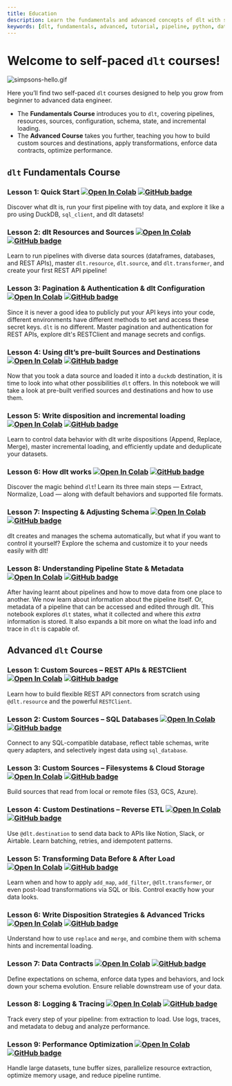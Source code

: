 ```yaml
---
title: Education
description: Learn the fundamentals and advanced concepts of dlt with self-paced courses. Start with pipelines, resources, sources, pagination, schema, and state, then move on to custom sources, complex APIs, destinations, transformations, data contracts, performance optimization, and production deployment.
keywords: [dlt, fundamentals, advanced, tutorial, pipeline, python, data engineering, resources, sources, pagination, authentication, configuration, schema, state, incremental loading, write disposition, custom sources, custom destinations, transformations, data contracts, logging, tracing, performance optimization, deployment, airflow, lambda, github actions, dagster, duckdb]
---
```


# Welcome to self-paced `dlt` courses!

![simpsons-hello.gif](https://storage.googleapis.com/dlt-blog-images/dlt-fundamentals-course/dlt_fundamentals_img1.gif)

Here you’ll find two self-paced `dlt` courses designed to help you grow from beginner to advanced data engineer.  
- The **Fundamentals Course** introduces you to `dlt`, covering pipelines, resources, sources, configuration, schema, state, and incremental loading.  
- The **Advanced Course** takes you further, teaching you how to build custom sources and destinations, apply transformations, enforce data contracts, optimize performance.

## **`dlt` Fundamentals Course**

### Lesson 1: Quick Start [![Open In Colab](https://colab.research.google.com/assets/colab-badge.svg)](https://colab.research.google.com/github/dlt-hub/dlt/blob/e3e1b07af61ee0a95053d3ec5769f807a4a86d79/docs/education/dlt-fundamentals-course/Lesson_1_Quick_start.ipynb) [![GitHub badge](https://img.shields.io/badge/github-view_source-2b3137?logo=github)](https://github.com/dlt-hub/dlt/blob/e3e1b07af61ee0a95053d3ec5769f807a4a86d79/docs/education/dlt-fundamentals-course/Lesson_1_Quick_start.ipynb)

Discover what dlt is, run your first pipeline with toy data, and explore it like a pro using DuckDB, `sql_client`, and dlt datasets!

### Lesson 2: dlt Resources and Sources [![Open In Colab](https://colab.research.google.com/assets/colab-badge.svg)](https://colab.research.google.com/github/dlt-hub/dlt/blob/e3e1b07af61ee0a95053d3ec5769f807a4a86d79/docs/education/dlt-fundamentals-course/Lesson_2_dlt_sources_and_resources_Create_first_dlt_pipeline.ipynb) [![GitHub badge](https://img.shields.io/badge/github-view_source-2b3137?logo=github)](https://github.com/dlt-hub/dlt/blob/e3e1b07af61ee0a95053d3ec5769f807a4a86d79/docs/education/dlt-fundamentals-course/Lesson_2_dlt_sources_and_resources_Create_first_dlt_pipeline.ipynb)

Learn to run pipelines with diverse data sources (dataframes, databases, and REST APIs), 
master `dlt.resource`, `dlt.source`, and `dlt.transformer`, and create your first REST API pipeline!

### Lesson 3: Pagination & Authentication & dlt Configuration [![Open In Colab](https://colab.research.google.com/assets/colab-badge.svg)](https://colab.research.google.com/github/dlt-hub/dlt/blob/e3e1b07af61ee0a95053d3ec5769f807a4a86d79/docs/education/dlt-fundamentals-course/Lesson_3_Pagination_%26_Authentication_%26_dlt_Configuration.ipynb) [![GitHub badge](https://img.shields.io/badge/github-view_source-2b3137?logo=github)](https://github.com/dlt-hub/dlt/blob/e3e1b07af61ee0a95053d3ec5769f807a4a86d79/docs/education/dlt-fundamentals-course/Lesson_3_Pagination_%26_Authentication_%26_dlt_Configuration.ipynb)


Since it is never a good idea to publicly put your API keys into your code, different environments have different methods to set and access these secret keys. `dlt` is no different.
Master pagination and authentication for REST APIs, explore dlt's RESTClient and manage secrets and configs.

### Lesson 4: Using dlt’s pre-built Sources and Destinations [![Open In Colab](https://colab.research.google.com/assets/colab-badge.svg)](https://colab.research.google.com/github/dlt-hub/dlt/blob/e3e1b07af61ee0a95053d3ec5769f807a4a86d79/docs/education/dlt-fundamentals-course/Lesson_4_Using_pre_build_sources_and_destinations.ipynb) [![GitHub badge](https://img.shields.io/badge/github-view_source-2b3137?logo=github)](https://github.com/dlt-hub/dlt/blob/e3e1b07af61ee0a95053d3ec5769f807a4a86d79/docs/education/dlt-fundamentals-course/Lesson_4_Using_pre_build_sources_and_destinations.ipynb)

Now that you took a data source and loaded it into a `duckdb` destination, it is time to look into what other possibilities `dlt` offers.
In this notebook we will take a look at pre-built verified sources and destinations and how to use them.

### Lesson 5: Write disposition and incremental loading [![Open In Colab](https://colab.research.google.com/assets/colab-badge.svg)](https://colab.research.google.com/github/dlt-hub/dlt/blob/e3e1b07af61ee0a95053d3ec5769f807a4a86d79/docs/education/dlt-fundamentals-course/Lesson_5_Write_disposition_and_incremental_loading.ipynb) [![GitHub badge](https://img.shields.io/badge/github-view_source-2b3137?logo=github)](https://github.com/dlt-hub/dlt/blob/e3e1b07af61ee0a95053d3ec5769f807a4a86d79/docs/education/dlt-fundamentals-course/Lesson_5_Write_disposition_and_incremental_loading.ipynb)


Learn to control data behavior with dlt write dispositions (Append, Replace, Merge), master incremental loading, and efficiently update and deduplicate your datasets.

### Lesson 6: How dlt works [![Open In Colab](https://colab.research.google.com/assets/colab-badge.svg)](https://colab.research.google.com/github/dlt-hub/dlt/blob/e3e1b07af61ee0a95053d3ec5769f807a4a86d79/docs/education/dlt-fundamentals-course/Lesson_6_How_dlt_works.ipynb) [![GitHub badge](https://img.shields.io/badge/github-view_source-2b3137?logo=github)](https://github.com/dlt-hub/dlt/blob/e3e1b07af61ee0a95053d3ec5769f807a4a86d79/docs/education/dlt-fundamentals-course/Lesson_6_How_dlt_works.ipynb)

Discover the magic behind `dlt`! Learn its three main steps — Extract, Normalize, Load — along with default behaviors and supported file formats.

### Lesson 7: Inspecting & Adjusting Schema [![Open In Colab](https://colab.research.google.com/assets/colab-badge.svg)](https://colab.research.google.com/github/dlt-hub/dlt/blob/e3e1b07af61ee0a95053d3ec5769f807a4a86d79/docs/education/dlt-fundamentals-course/Lesson_7_Inspecting_&_Adjusting_Schema.ipynb) [![GitHub badge](https://img.shields.io/badge/github-view_source-2b3137?logo=github)](https://github.com/dlt-hub/dlt/blob/e3e1b07af61ee0a95053d3ec5769f807a4a86d79/docs/education/dlt-fundamentals-course/Lesson_7_Inspecting_&_Adjusting_Schema.ipynb)



dlt creates and manages the schema automatically, but what if you want to control it yourself? Explore the schema and customize it to your needs easily with dlt!

### Lesson 8: Understanding Pipeline State & Metadata [![Open In Colab](https://colab.research.google.com/assets/colab-badge.svg)](https://colab.research.google.com/github/dlt-hub/dlt/blob/e3e1b07af61ee0a95053d3ec5769f807a4a86d79/docs/education/dlt-fundamentals-course/Lesson_8_Understanding_Pipeline_Metadata_and_State.ipynb) [![GitHub badge](https://img.shields.io/badge/github-view_source-2b3137?logo=github)](https://github.com/dlt-hub/dlt/blob/e3e1b07af61ee0a95053d3ec5769f807a4a86d79/docs/education/dlt-fundamentals-course/Lesson_8_Understanding_Pipeline_Metadata_and_State.ipynb)


After having learnt about pipelines and how to move data from one place to another. We now learn about information about the pipeline itself. Or, metadata of a pipeline that can be accessed and edited through dlt.
This notebook explores `dlt` states, what it collected and where this *extra* information is stored. It also expands a bit more on what the load info and trace in `dlt` is capable of.


## **Advanced `dlt` Course**

### **Lesson 1: Custom Sources – REST APIs & RESTClient** [![Open In Colab](https://colab.research.google.com/assets/colab-badge.svg)](https://colab.research.google.com/github/dlt-hub/dlt/blob/6be4aaac807414ae6100691174c5babcd6a87736/docs/education/dlt-advanced-course/Lesson_1_Custom_sources_RestAPI_source_and_RESTClient.ipynb) [![GitHub badge](https://img.shields.io/badge/github-view_source-2b3137?logo=github)](https://github.com/dlt-hub/dlt/blob/6be4aaac807414ae6100691174c5babcd6a87736/docs/education/dlt-advanced-course/Lesson_1_Custom_sources_RestAPI_source_and_RESTClient.ipynb)

Learn how to build flexible REST API connectors from scratch using `@dlt.resource` and the powerful `RESTClient`. 

### **Lesson 2: Custom Sources – SQL Databases** [![Open In Colab](https://colab.research.google.com/assets/colab-badge.svg)](https://colab.research.google.com/github/dlt-hub/dlt/blob/6be4aaac807414ae6100691174c5babcd6a87736/docs/education/dlt-advanced-course/Lesson_2_Custom_sources_SQL_Databases_.ipynb) [![GitHub badge](https://img.shields.io/badge/github-view_source-2b3137?logo=github)](https://github.com/dlt-hub/dlt/blob/6be4aaac807414ae6100691174c5babcd6a87736/docs/education/dlt-advanced-course/Lesson_2_Custom_sources_SQL_Databases_.ipynb)

Connect to any SQL-compatible database, reflect table schemas, write query adapters, and selectively ingest data using `sql_database`.

### **Lesson 3: Custom Sources – Filesystems & Cloud Storage** [![Open In Colab](https://colab.research.google.com/assets/colab-badge.svg)](https://colab.research.google.com/github/dlt-hub/dlt/blob/6be4aaac807414ae6100691174c5babcd6a87736/docs/education/dlt-advanced-course/Lesson_3_Custom_sources_Filesystem_and_cloud_storage.ipynb) [![GitHub badge](https://img.shields.io/badge/github-view_source-2b3137?logo=github)](https://github.com/dlt-hub/dlt/blob/6be4aaac807414ae6100691174c5babcd6a87736/docs/education/dlt-advanced-course/Lesson_3_Custom_sources_Filesystem_and_cloud_storage.ipynb)
Build sources that read from local or remote files (S3, GCS, Azure).

### **Lesson 4: Custom Destinations – Reverse ETL** [![Open In Colab](https://colab.research.google.com/assets/colab-badge.svg)](https://colab.research.google.com/github/dlt-hub/dlt/blob/6be4aaac807414ae6100691174c5babcd6a87736/docs/education/dlt-advanced-course/Lesson_4_Destinations_Reverse_ETL.ipynb) [![GitHub badge](https://img.shields.io/badge/github-view_source-2b3137?logo=github)](https://github.com/dlt-hub/dlt/blob/6be4aaac807414ae6100691174c5babcd6a87736/docs/education/dlt-advanced-course/Lesson_4_Destinations_Reverse_ETL.ipynb)
Use `@dlt.destination` to send data back to APIs like Notion, Slack, or Airtable. Learn batching, retries, and idempotent patterns.

### **Lesson 5: Transforming Data Before & After Load**[![Open In Colab](https://colab.research.google.com/assets/colab-badge.svg)](https://colab.research.google.com/github/dlt-hub/dlt/blob/6be4aaac807414ae6100691174c5babcd6a87736/docs/education/dlt-advanced-course/Lesson_5_Transform_data_before_and_after_loading.ipynb) [![GitHub badge](https://img.shields.io/badge/github-view_source-2b3137?logo=github)](https://github.com/dlt-hub/dlt/blob/6be4aaac807414ae6100691174c5babcd6a87736/docs/education/dlt-advanced-course/Lesson_5_Transform_data_before_and_after_loading.ipynb)

Learn when and how to apply `add_map`, `add_filter`, `@dlt.transformer`, or even post-load transformations via SQL or Ibis. Control exactly how your data looks.

### **Lesson 6: Write Disposition Strategies & Advanced Tricks** [![Open In Colab](https://colab.research.google.com/assets/colab-badge.svg)](https://colab.research.google.com/github/dlt-hub/dlt/blob/6be4aaac807414ae6100691174c5babcd6a87736/docs/education/dlt-advanced-course/Lesson_6_Write_disposition_strategies_&_Advanced_tricks.ipynb) [![GitHub badge](https://img.shields.io/badge/github-view_source-2b3137?logo=github)](https://github.com/dlt-hub/dlt/blob/6be4aaac807414ae6100691174c5babcd6a87736/docs/education/dlt-advanced-course/Lesson_6_Write_disposition_strategies_&_Advanced_tricks.ipynb)
Understand how to use `replace` and `merge`, and combine them with schema hints and incremental loading. 

### **Lesson 7: Data Contracts** [![Open In Colab](https://colab.research.google.com/assets/colab-badge.svg)](https://colab.research.google.com/github/dlt-hub/dlt/blob/6be4aaac807414ae6100691174c5babcd6a87736/docs/education/dlt-advanced-course/Lesson_7_Data_Contracts.ipynb) [![GitHub badge](https://img.shields.io/badge/github-view_source-2b3137?logo=github)](https://github.com/dlt-hub/dlt/blob/6be4aaac807414ae6100691174c5babcd6a87736/docs/education/dlt-advanced-course/Lesson_7_Data_Contracts.ipynb)
Define expectations on schema, enforce data types and behaviors, and lock down your schema evolution. Ensure reliable downstream use of your data.

### **Lesson 8: Logging & Tracing** [![Open In Colab](https://colab.research.google.com/assets/colab-badge.svg)](https://colab.research.google.com/github/dlt-hub/dlt/blob/6be4aaac807414ae6100691174c5babcd6a87736/docs/education/dlt-advanced-course/Lesson_8_Logging_&_Tracing.ipynb) [![GitHub badge](https://img.shields.io/badge/github-view_source-2b3137?logo=github)](https://github.com/dlt-hub/dlt/blob/6be4aaac807414ae6100691174c5babcd6a87736/docs/education/dlt-advanced-course/Lesson_8_Logging_&_Tracing.ipynb)
Track every step of your pipeline: from extraction to load. Use logs, traces, and metadata to debug and analyze performance.

### **Lesson 9: Performance Optimization** [![Open In Colab](https://colab.research.google.com/assets/colab-badge.svg)](https://colab.research.google.com/github/dlt-hub/dlt/blob/6be4aaac807414ae6100691174c5babcd6a87736/docs/education/dlt-advanced-course/Lesson_9_Performance_optimisation.ipynb) [![GitHub badge](https://img.shields.io/badge/github-view_source-2b3137?logo=github)](https://github.com/dlt-hub/dlt/blob/6be4aaac807414ae6100691174c5babcd6a87736/docs/education/dlt-advanced-course/Lesson_9_Performance_optimisation.ipynb)
Handle large datasets, tune buffer sizes, parallelize resource extraction, optimize memory usage, and reduce pipeline runtime.

